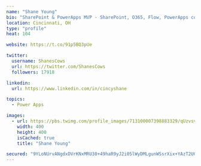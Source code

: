 ```yaml
---
name: "Shane Young"
bio: "SharePoint & PowerApps MVP - SharePoint, O365, Flow, PowerApps consulting? @PowerApps911 | Pure Snark? You found it."
location: Cincinnati, OH
type: "profile"
heat: 104

website: https://t.co/91p5BQ3pUe

twitter:
  username: ShanesCows
  url: https://twitter.com/ShanesCows
  followers: 17918

linkedin:
  url: https://www.linkedin.com/in/cincyshane

topics:
  - Power Apps

images:
  - url: https://pbs.twimg.com/profile_images/713100007398883329/qUzvsvQ3_400x400.jpg
    width: 400
    height: 400
    isCached: true
    title: "Shane Young"

secured: "9YLoNUrvANgdxDVrKNxMRU30+49haR9yJ2i05lWyDMLgunWSsrXix+YAzT2UG/BWu7a0o3zCZoctIA7HxDc6Sci0/HuqidwVRBJqiIyYEFbVVSVAXkOIJOOcG/rJbGZNM5DKeUNEv2A4Squ/M58FzYNSJPadYAYhmrc4ka3fBHzxwhYCerQ6B/Uf8KavC0uwV4ysv86W3UY0XcNsm8QFFpXQTDBbZ7sZpj7kkCFZr9bJyxIvNus8QvmVV8Kphg8x5R3UKkuac48l7jMhvE0/e88fy/mg8qx10q8LltnGPuxLkWIsWROlp/Zish7e2MSpJpcRWTQLQo2Qx5XoWuwOqDjn5sWEQTTPOSsIlZ9b7S94jMscotxx2irLq6uiNMPZxe59M5PF4Inly25JWACurPB4utM8Qhu3vxb+42/kcB8=;cjpv34+FPhpAkXZJxXaOzQ=="
---
```


